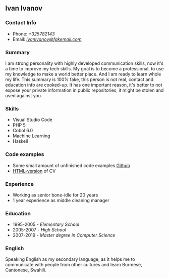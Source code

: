 ## **Ivan Ivanov**

### Contact Info

* Phone: *+325782143*
* Email: *ivanivanov@fakemail.com*

### Summary
I am strong personality with highly developed communication skills, now it's a time to improve my tech skills. My goal is to become a professional, to use my knowledge to make a world better place. And I am ready to learn whole my life. This summary is 100% fake, this person is not real, contact and education info are cooked-up. It has one important reason, it's better to not expose your private information in public repositories, it might be stolen and used against you.

### Skills
* Visual Studio Code
* PHP 5
* Cobol 6.0
* Machine Learning
* Haskell

### Code examples
* Some small amount of unfinished code examples [Github](https://github.com/anplug)
* [HTML-version](https://anplug.github.io/various_js) of CV

### Experience
* Working as senior bone-idle for 20 years
* 1 year experience as middle cleaning manager

### Education
* 1995-2005 - *Elementary School*
* 2005-2007 - *High School*
* 2007-2019 - *Master degree in Computer Science*

### English
Speaking English as my secondary language, as it helps me to communicate with people from other cultures and learn Burmese, Cantonese, Swahili.
